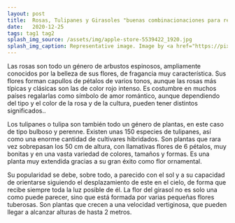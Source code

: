 ```yaml
---
layout: post
title:  Rosas, Tulipanes y Girasoles "buenas combinacionaciones para relaciones romanticas". 
date:   2020-12-25
tags: tag1 tag2
splash_img_source: /assets/img/apple-store-5539422_1920.jpg
splash_img_caption: Representative image. Image by <a href="https://pixabay.com/users/ritijjain-7152639/">ritijjain</a> on Pixabay.
---
```

Las rosas son todo un género de arbustos espinosos, ampliamente conocidos por la belleza de sus flores, de fragancia muy característica. Sus flores forman capullos de pétalos de varios tonos, aunque las rosas más típicas y clásicas son las de color rojo intenso. Es costumbre en muchos países regalarlas como símbolo de amor romántico, aunque dependiendo del tipo y el color de la rosa y de la cultura, pueden tener distintos significados..

Los tulipanes o tulipa son también todo un género de plantas, en este caso de tipo bulboso y perenne. Existen unas 150 especies de tulipanes, así como una enorme cantidad de cultivares hibridados. Son plantas que rara vez sobrepasan los 50 cm de altura, con llamativas flores de 6 pétalos, muy bonitas y en una vasta variedad de colores, tamaños y formas. Es una planta muy extendida gracias a su gran éxito como flor ornamental.

Su popularidad se debe, sobre todo, a parecido con el sol y a su capacidad de orientarse siguiendo el desplazamiento de este en el cielo, de forma que recibe siempre toda la luz posible de él. La flor del girasol no es solo una como puede parecer, sino que está formada por varias pequeñas flores tuberosas. Son plantas que crecen a una velocidad vertiginosa, que pueden llegar a alcanzar alturas de hasta 2 metros.

